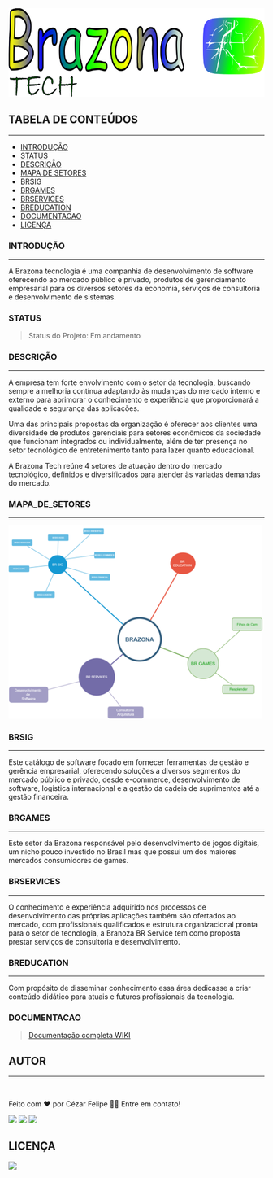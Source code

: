 <img src="./profile/assets/brazona 800x276-v2.png" width="720px;" alt="300px;"/>

## TABELA DE CONTEÚDOS
---

 <!--ts-->
   * [INTRODUÇÃO](#INTRODUÇÃO)
   * [STATUS](#STATUS)
   * [DESCRIÇÃO](#DESCRIÇÃO)
   * [MAPA DE SETORES](#MAPA_DE_SETORES)
   * [BRSIG](#BRSIG)
   * [BRGAMES](#BRGAMES)
   * [BRSERVICES](#BRSERVICES)
   * [BREDUCATION](#BREDUCATION)
   * [DOCUMENTACAO](#DOCUMENTACAO)
   * [LICENÇA](#LICENÇA)
<!--te-->

### INTRODUÇÃO
---

A Brazona tecnologia é uma companhia de desenvolvimento de software oferecendo ao mercado público e privado, produtos de gerenciamento empresarial para os diversos setores da economia, serviços de consultoria e desenvolvimento de sistemas.

### STATUS

> Status do Projeto: Em andamento

### DESCRIÇÃO
---

A empresa tem forte envolvimento com o setor da tecnologia, buscando sempre a melhoria contínua adaptando às mudanças do mercado interno e externo para aprimorar o conhecimento e experiência que proporcionará a qualidade e segurança das aplicações.

Uma das principais propostas da organização é oferecer aos clientes uma diversidade de produtos gerenciais para setores econômicos da sociedade que funcionam integrados ou individualmente, além de ter presença no setor tecnológico de entretenimento tanto para lazer quanto educacional.

A Brazona Tech reúne 4 setores de atuação dentro do mercado tecnológico, definidos e  diversificados para atender às variadas demandas do mercado.


### MAPA_DE_SETORES
---

<img src="./profile/assets/Mapa_Setores_Brazona_Tech.png" width="500px;"/>

### BRSIG
---

Este catálogo de software focado em fornecer ferramentas de gestão e gerência empresarial, oferecendo soluções a diversos segmentos do mercado público e privado, desde e-commerce, desenvolvimento de software, logística internacional e a gestão da cadeia de suprimentos até a gestão financeira.

### BRGAMES
---

Este setor da Brazona responsável pelo desenvolvimento de jogos digitais, um nicho pouco investido no Brasil mas que possui um dos maiores mercados consumidores de games.

### BRSERVICES
---

O conhecimento e experiência adquirido nos processos de desenvolvimento das próprias aplicações também são ofertados ao mercado, com profissionais qualificados e estrutura organizacional pronta para o setor de tecnologia, a Branoza BR Service tem como proposta prestar serviços de consultoria e desenvolvimento.

### BREDUCATION
---

Com propósito de disseminar conhecimento essa área dedicasse a criar conteúdo didático para atuais e futuros profissionais da tecnologia.

### DOCUMENTACAO

> [Documentação completa WIKI](https://github.com/brazona/.github/wiki)

## **AUTOR**
---

<img style="border-radius: 50%;" src="https://avatars.githubusercontent.com/u/29206101?v=4" width="100px;" alt=""/>

Feito com ❤️ por Cézar Felipe 👋🏽 Entre em contato!

 <a href="https://www.instagram.com/cezar_felpis/" target="_blank"><img src="https://img.shields.io/badge/-Instagram-%23E4405F?style=for-the-badge&logo=instagram&logoColor=white" target="_blank"></a>
  <a href = "mailto:cezarfelipe2008@outlook.com"><img src="https://img.shields.io/badge/-Gmail-%23333?style=for-the-badge&logo=gmail&logoColor=white" target="_blank"></a>
  <a href="https://www.linkedin.com/in/cezarfelipedasilva/" target="_blank"><img src="https://img.shields.io/badge/-LinkedIn-%230077B5?style=for-the-badge&logo=linkedin&logoColor=white" target="_blank"></a> 
    
## LICENÇA
<a href="https://github.com/CezarFelipe/micro-service-springcloud/blob/main/LICENSE" target="_blank"><img src="https://img.shields.io/badge/license-MIT-green" target="_blank"></a>

<!--


**Here are some ideas to get you started:**

🙋‍♀️ A short introduction - what is your organization all about?
🌈 Contribution guidelines - how can the community get involved?
👩‍💻 Useful resources - where can the community find your docs? Is there anything else the community should know?
🍿 Fun facts - what does your team eat for breakfast?
🧙 Remember, you can do mighty things with the power of [Markdown](https://docs.github.com/github/writing-on-github/getting-started-with-writing-and-formatting-on-github/basic-writing-and-formatting-syntax)
-->
